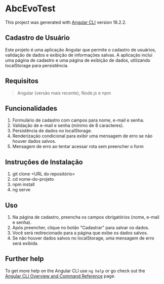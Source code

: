 # AbcEvoTest

This project was generated with [Angular CLI](https://github.com/angular/angular-cli) version 18.2.2.

## Cadastro de Usuário

Este projeto é uma aplicação Angular que permite o cadastro de usuários, validação de dados e exibição de informações salvas. A aplicação inclui uma página de cadastro e uma página de exibição de dados, utilizando localStorage para persistência.

## Requisitos

> Angular (versão mais recente), Node.js e npm

## Funcionalidades

1. Formulário de cadastro com campos para nome, e-mail e senha.
2. Validação de e-mail e senha (mínimo de 8 caracteres).
3. Persistência de dados no localStorage.
4. Renderização condicional para exibir uma mensagem de erro se não houver dados salvos.
5. Mensagem de erro ao tentar acessar rota sem preencher o form

## Instruções de Instalação

1. git clone <URL do repositório>
2. cd nome-do-projeto
3. npm install
4. ng serve

## Uso

1. Na página de cadastro, preencha os campos obrigatórios (nome, e-mail e senha).
2. Após preencher, clique no botão "Cadastrar" para salvar os dados.
3. Você será redirecionado para a página que exibe os dados salvos.
4. Se não houver dados salvos no localStorage, uma mensagem de erro será exibida.

## Further help

To get more help on the Angular CLI use `ng help` or go check out the [Angular CLI Overview and Command Reference](https://angular.dev/tools/cli) page.
